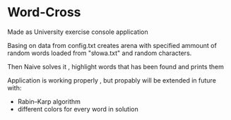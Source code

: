 # Word-Cross
Made as University exercise console application 

Basing on data from config.txt creates arena with specified ammount of random words loaded from "słowa.txt" and random characters.

Then Naive solves it , highlight words that has been found and prints them

Application is working properly , but propably will be extended in future with:
- Rabin–Karp algorithm
- different colors for every word in solution
